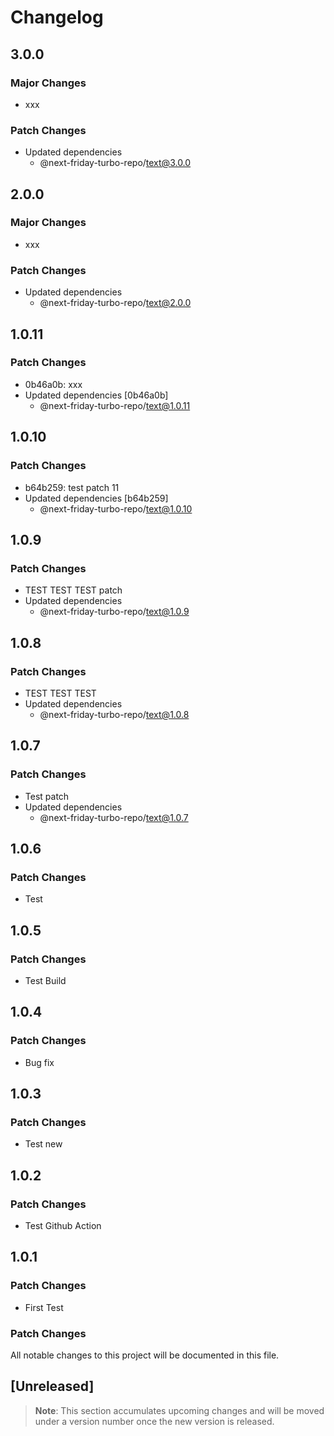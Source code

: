 # Changelog

## 3.0.0

### Major Changes

- xxx

### Patch Changes

- Updated dependencies
  - @next-friday-turbo-repo/text@3.0.0

## 2.0.0

### Major Changes

- xxx

### Patch Changes

- Updated dependencies
  - @next-friday-turbo-repo/text@2.0.0

## 1.0.11

### Patch Changes

- 0b46a0b: xxx
- Updated dependencies [0b46a0b]
  - @next-friday-turbo-repo/text@1.0.11

## 1.0.10

### Patch Changes

- b64b259: test patch 11
- Updated dependencies [b64b259]
  - @next-friday-turbo-repo/text@1.0.10

## 1.0.9

### Patch Changes

- TEST TEST TEST patch
- Updated dependencies
  - @next-friday-turbo-repo/text@1.0.9

## 1.0.8

### Patch Changes

- TEST TEST TEST
- Updated dependencies
  - @next-friday-turbo-repo/text@1.0.8

## 1.0.7

### Patch Changes

- Test patch
- Updated dependencies
  - @next-friday-turbo-repo/text@1.0.7

## 1.0.6

### Patch Changes

- Test

## 1.0.5

### Patch Changes

- Test Build

## 1.0.4

### Patch Changes

- Bug fix

## 1.0.3

### Patch Changes

- Test new

## 1.0.2

### Patch Changes

- Test Github Action

## 1.0.1

### Patch Changes

- First Test

### Patch Changes

All notable changes to this project will be documented in this file.

## [Unreleased]

> **Note**: This section accumulates upcoming changes and will be moved under a version number once the new version is released.
